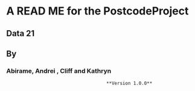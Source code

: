 #                               A READ ME for the PostcodeProject

##                                            Data 21
##                                              By
###                            Abirame, Andrei , Cliff and Kathryn 

                                         **Version 1.0.0**

